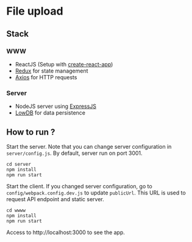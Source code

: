 # File upload

## Stack

### WWW

- ReactJS (Setup with [create-react-app](https://github.com/facebook/create-react-app))
- [Redux](https://redux.js.org/) for state management
- [Axios](https://github.com/axios/axios) for HTTP requests

### Server

- NodeJS server using [ExpressJS](https://expressjs.com/fr/)
- [LowDB](https://github.com/typicode/lowdb) for data persistence

## How to run ?

Start the server. Note that you can change server configuration in `server/config.js`. By default, server run on port 3001.

    cd server
    npm install
    npm run start

Start the client. If you changed server configuration, go to `config/webpack.config.dev.js` to update `publicUrl`. This URL is used to request API endpoint and static server.

    cd wwww
    npm install
    npm run start

Access to http://localhost:3000 to see the app.
